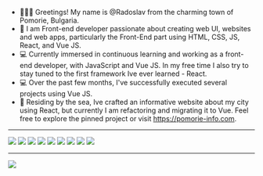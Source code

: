 - 🙂👋🏻 Greetings! My name is @Radoslav from the charming town of Pomorie, Bulgaria.
- 💞️ I am Front-end developer passionate about creating web UI, websites and web apps, particularly the Front-End part using HTML, CSS, JS, React, and Vue JS.
- 💻 Currently immersed in continuous learning and working as a front-end developer, with JavaScript and Vue JS. In my free time I also try to stay tuned to the first framework Ive ever learned - React.
- 💻 Over the past few months, I've successfully executed several projects using Vue JS.
- 🌊 Residing by the sea, Ive crafted an informative website about my city using React, but currently I am refactoring and migrating it to Vue. Feel free to explore the pinned project or visit https://pomorie-info.com.

<hr>
<div>
 <img src='https://sitefocus.eu/radoslav/js.png'>
 <img src='https://sitefocus.eu/radoslav/vue.jpg'>
 <img src='https://sitefocus.eu/radoslav/pinia.png'>
 <img src='https://sitefocus.eu/radoslav/react.png'>
 <img src='https://sitefocus.eu/radoslav/html.png'>
 <img src='https://sitefocus.eu/radoslav/css.png'>
 <img src='https://sitefocus.eu/radoslav/sass.jpg'>
 <img src='https://sitefocus.eu/radoslav/less.png'>
 <img src='https://sitefocus.eu/radoslav/mui.png'>
</div>
<hr>

![](https://komarev.com/ghpvc/?username=RadoStef)
